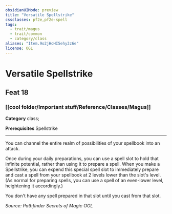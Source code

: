 ```yaml
---
obsidianUIMode: preview
title: "Versatile Spellstrike"
cssclasses: pf2e,pf2e-spell
tags:
  - trait/magus
  - trait/common
  - category/class
aliases: "Item.9o2jHoHI5ehy3z6e"
license: OGL
---
```

# Versatile Spellstrike
## Feat 18
### [[cool folder/Important stuff/Reference/Classes/Magus]]

**Category** class; 



**Prerequisites** Spellstrike
* * *
You can channel the entire realm of possibilities of your spellbook into an attack.

Once during your daily preparations, you can use a spell slot to hold that infinite potential, rather than using it to prepare a spell. When you make a Spellstrike, you can expend this special spell slot to immediately prepare and cast a spell from your spellbook at 2 levels lower than the slot's level. (As normal for preparing spells, you can use a spell of an even-lower level, heightening it accordingly.)

You don't have any spell prepared in that slot until you cast from that slot.

*Source: Pathfinder Secrets of Magic*
*OGL*